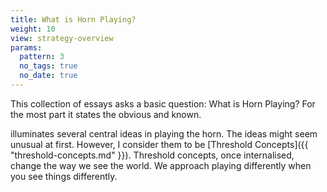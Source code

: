```yaml
---
title: What is Horn Playing?
weight: 10
view: strategy-overview
params:  
  pattern: 3
  no_tags: true
  no_date: true
---
```


This collection of essays asks a basic question: What is Horn Playing? For the most part it states the obvious and known.


illuminates several central ideas in playing the horn. The ideas might seem unusual at first. However, I consider them to be [Threshold Concepts]({{ "threshold-concepts.md" }}). Threshold concepts, once internalised, change the way we see the world. We approach playing differently when you see things differently.
